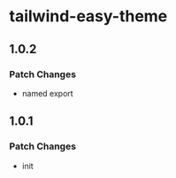# tailwind-easy-theme

## 1.0.2

### Patch Changes

- named export

## 1.0.1

### Patch Changes

- init
